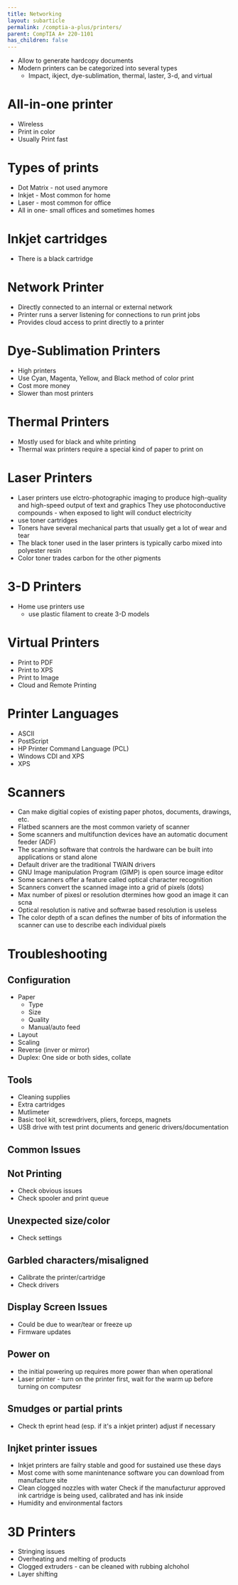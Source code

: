 ```yaml
---
title: Networking
layout: subarticle
permalink: /comptia-a-plus/printers/
parent: CompTIA A+ 220-1101
has_children: false
---
```


- Allow to generate hardcopy documents
- Modern printers can be categorized into several types
  - Impact, ikject, dye-sublimation, thermal, laster, 3-d, and virtual

# All-in-one printer

- Wireless
- Print in color
- Usually Print fast

# Types of prints

- Dot Matrix - not used anymore
- Inkjet - Most common for home
- Laser - most common for office
- All in one- small offices and sometimes homes

# Inkjet cartridges

- There is a black cartridge

# Network Printer

- Directly connected to an internal or external network
- Printer runs a server listening for connections to run print jobs
- Provides cloud access to print directly to a printer

# Dye-Sublimation Printers

- High printers
- Use Cyan, Magenta, Yellow, and Black method of color print
- Cost more money
- Slower than most printers

# Thermal Printers

- Mostly used for black and white printing
- Thermal wax printers require a special kind of paper to print on

# Laser Printers

- Laser printers use elctro-photographic imaging to produce high-quality and high-speed output of text and graphics
They use photoconductive compounds - when exposed to light will conduct electricity
- use toner cartridges
- Toners have several mechanical parts that usually get a lot of wear and tear
- The black toner used in the laser printers is typically carbo mixed into polyester resin
- Color toner trades carbon for the other pigments

# 3-D Printers

- Home use printers use
  - use plastic filament to create 3-D models

# Virtual Printers

- Print to PDF
- Print to XPS
- Print to Image
- Cloud and Remote Printing

# Printer Languages

- ASCII
- PostScript
- HP Printer Command Language (PCL)
- Windows CDI and XPS
- XPS

# Scanners

- Can make digitial copies of existing paper photos, documents, drawings, etc.
- Flatbed scanners are the most common variety of scanner
- Some scanners and multifunction devices have an automatic document feeder (ADF)
- The scanning software that controls the hardware can be built into applications or stand alone
- Default driver are the traditional TWAIN drivers
- GNU Image manipulation Program (GIMP) is open source image editor
- Some scanners offer a feature called optical character recognition
- Scanners convert the scanned image into a grid of pixels (dots)
- Max number of pixesl or resolution dtermines how good an image it can scna
- Optical resolution is native and softwrae based resolution is useless
- The color depth of a scan defines the number of bits of information the scanner can use to describe each individual pixels

# Troubleshooting

## Configuration

- Paper
  - Type
  - Size
  - Quality
  - Manual/auto feed 
- Layout
- Scaling
- Reverse (inver or mirror)
- Duplex: One side or both sides, collate

## Tools

- Cleaning supplies
- Extra cartridges
- Mutlimeter
- Basic tool kit, screwdrivers, pliers, forceps, magnets
- USB drive with test print documents and generic drivers/documentation

## Common Issues

## Not Printing

- Check obvious issues
- Check spooler and print queue

## Unexpected size/color

- Check settings

## Garbled characters/misaligned

- Calibrate the printer/cartridge
- Check drivers

## Display Screen Issues

- Could be due to wear/tear or freeze up
- Firmware updates

## Power on

- the initial powering up requires more power than when operational
- Laser printer - turn on the printer first, wait for the warm up before turning on computesr

## Smudges or partial prints

- Check th eprint head (esp. if it's a inkjet printer) adjust if necessary

## Injket printer issues

- Inkjet printers are failry stable and good for sustained use these days
- Most come with some manintenance software you can download from manufacture site
- Clean clogged nozzles with water
  Check if the manufacturur approved ink cartridge is being used, calibrated and has ink inside
- Humidity and environmental factors

# 3D Printers

- Stringing issues
- Overheating and melting of products
- Clogged extruders - can be cleaned with rubbing alchohol
- Layer shifting
